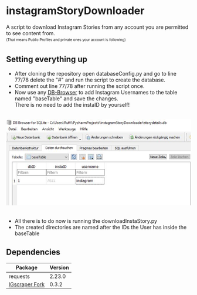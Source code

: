 # instagramStoryDownloader

A script to download Instagram Stories from any account you are permitted to see content from.<br>
<sub><sup>(That means Public Profiles and private ones your account is following)</sup></sub><br>

## Setting everything up

<ul>
<li>After cloning the repository open databaseConfig.py and go to line 77/78 delete the "#" and run the script to create the database.</li>
<li>Comment out line 77/78 after running the script once.</li>
<li>Now use any <a href="https://sqlitebrowser.org/">DB-Browser</a> to add Instagram Usernames to the table named "baseTable" and save the changes.
<br>There is no need to add the instaID by yourself!</li>
</ul>
<br>
<img src="media/addUser.JPG"  alt="add User to Database Table"/><br><br>

<ul>
<li>All there is to do now is running the downloadInstaStory.py</li>
<li>The created directories are named after the IDs the User has inside the baseTable</li>
</ul>



## Dependencies
Package | Version 
---------|----------
requests | 2.23.0 
<a href="https://github.com/Dominik-CH/instagram-scraper">IGscraper Fork</a> | 0.3.2
